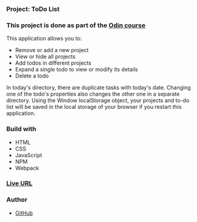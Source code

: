 ### Project: ToDo List

### This project is done as part of the [Odin course](https://www.theodinproject.com/dashboard)

This application allows you to:

- Remove or add a new project
- View or hide all projects
- Add todos in different projects
- Expand a single todo to view or modify its details
- Delete a todo

In today's directory, there are duplicate tasks with today's date. Changing one of the todo's properties also changes the other one in a separate directory.
Using the Window localStorage object, your projects and to-do list will be saved in the local storage of your browser if you restart this application.

### Build with

- HTML
- CSS
- JavaScript
- NPM
- Webpack

### [Live URL](https://saba-bar95.github.io/todo-list/)

### Author

- [GitHub](https://github.com/saba-bar95)
